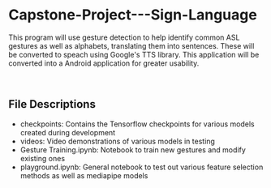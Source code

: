 # Capstone-Project---Sign-Language
This program will use gesture detection to help identify common ASL gestures as well as alphabets, translating them into sentences. These will be converted to speach using Google's TTS library. This application will be converted into a Android application for greater usability.


<br>

## File Descriptions

- checkpoints: Contains the Tensorflow checkpoints for various models created during development
- videos: Video demonstrations of various models in testing
- Gesture Training.ipynb: Notebook to train new gestures and modify existing ones
- playground.ipynb: General notebook to test out various feature selection methods as well as mediapipe models
